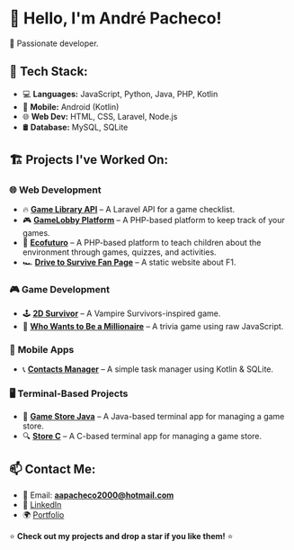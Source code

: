 # 👋 Hello, I'm André Pacheco!
🚀 Passionate developer.

## 🔧 Tech Stack:
- 💻 **Languages:** JavaScript, Python, Java, PHP, Kotlin
- 📱 **Mobile:** Android (Kotlin)
- 🌐 **Web Dev:** HTML, CSS, Laravel, Node.js
- 🛢 **Database:** MySQL, SQLite

## 🏗️ Projects I've Worked On:

### 🌐 **Web Development**
- 🔥 **[Game Library API](https://github.com/XekoJr/millionaire-api)** – A Laravel API for a game checklist.
- 🎮 **[GameLobby Platform](https://github.com/XekoJr/gamelobby-platform)** – A PHP-based platform to keep track of your games.
- 🌱 **[Ecofuturo](https://github.com/XekoJr/ecofuturo)** – A PHP-based platform to teach children about the environment through games, quizzes, and activities.
- 🏎 **[Drive to Survive Fan Page](https://github.com/XekoJr/f1-drive-to-survive)** – A static website about F1.

### 🎮 **Game Development**
- 🕹️ **[2D Survivor](https://github.com/XekoJr/2d-survivor)** – A Vampire Survivors-inspired game.
- 🎯 **[Who Wants to Be a Millionaire](https://github.com/XekoJr/who-wants-to-be-millionaire)** – A trivia game using raw JavaScript.

### 📱 **Mobile Apps**
- 📞 **[Contacts Manager](https://github.com/XekoJr/android-apps)** – A simple task manager using Kotlin & SQLite.

### 🖥️ **Terminal-Based Projects**
- 🏪 **[Game Store Java](https://github.com/XekoJr/game-store-java)** – A Java-based terminal app for managing a game store.
- 🔍 **[Store C](https://github.com/XekoJr/store-c)** – A C-based terminal app for managing a game store.

## 📫 Contact Me:
- 📧 Email: **aapacheco2000@hotmail.com**
- 🔗 [LinkedIn](https://www.linkedin.com/in/andrepacheco11/)
- 🌍 [Portfolio](https://xekojr.github.io/portfolio/)

⭐ **Check out my projects and drop a star if you like them!** ⭐
